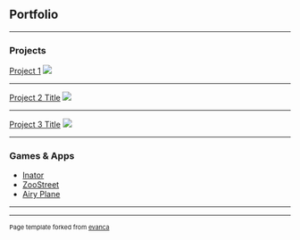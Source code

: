 ## Portfolio

---

### Projects
[Project 1](/sample_page)
<img src="images/dummy_thumbnail.jpg?raw=true"/>

---
[Project 2 Title](/pdf/sample_presentation.pdf)
<img src="images/dummy_thumbnail.jpg?raw=true"/>

---
[Project 3 Title](http://example.com/)
<img src="images/dummy_thumbnail.jpg?raw=true"/>

---

### Games & Apps

- [Inator](/inator.md)
- [ZooStreet](https://play.google.com/store/apps/details?id=com.JakeParente.ZooStreet)
- [Airy Plane](https://play.google.com/store/apps/details?id=com.Jake.Parente.AiryPlane)

---




---
<p style="font-size:11px">Page template forked from <a href="https://github.com/evanca/quick-portfolio">evanca</a></p>
<!-- Remove above link if you don't want to attibute -->
